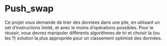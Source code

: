 # Push_swap
Ce projet vous demande de trier des données dans une pile, en utilisant un set d’instructions limité, et avec le moins d’opérations possibles. Pour le réussir, vous devrez manipuler différents algorithmes de tri et choisir la (ou les ?) solution la plus appropriée pour un classement optimisé des données.
